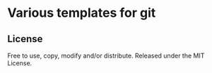# Various templates for git


## License
Free to use, copy, modify and/or distribute. Released under the MIT License.
